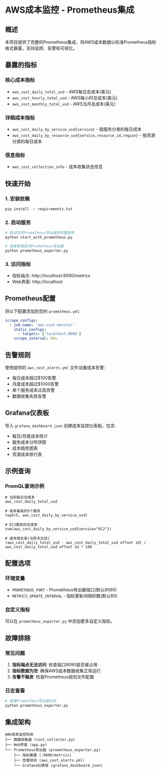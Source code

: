 # AWS成本监控 - Prometheus集成

## 概述

本项目提供了完整的Prometheus集成，将AWS成本数据以标准Prometheus指标格式暴露，支持监控、告警和可视化。

## 暴露的指标

### 核心成本指标
- `aws_cost_daily_total_usd` - AWS每日总成本(美元)
- `aws_cost_hourly_total_usd` - AWS每小时总成本(美元)  
- `aws_cost_monthly_total_usd` - AWS当月总成本(美元)

### 详细成本指标
- `aws_cost_daily_by_service_usd{service}` - 按服务分类的每日成本
- `aws_cost_daily_by_resource_usd{service,resource_id,region}` - 按资源分类的每日成本

### 信息指标
- `aws_cost_collection_info` - 成本收集状态信息

## 快速开始

### 1. 安装依赖
```bash
pip install -r requirements.txt
```

### 2. 启动服务
```bash
# 启动包含Prometheus导出器的完整服务
python start_with_prometheus.py

# 或者单独启动Prometheus导出器
python prometheus_exporter.py
```

### 3. 访问指标
- 指标端点: http://localhost:9090/metrics
- Web界面: http://localhost

## Prometheus配置

将以下配置添加到您的 `prometheus.yml`:

```yaml
scrape_configs:
  - job_name: 'aws-cost-monitor'
    static_configs:
      - targets: ['localhost:9090']
    scrape_interval: 60s
```

## 告警规则

使用提供的 `aws_cost_alerts.yml` 文件设置成本告警:

- 每日成本超过$100告警
- 月度成本超过$1000告警  
- 单个服务成本过高告警
- 数据收集失败告警

## Grafana仪表板

导入 `grafana_dashboard.json` 创建成本监控仪表板，包含:

- 每日/月度成本统计
- 服务成本分布饼图
- 成本趋势图表
- 资源成本排行表

## 示例查询

### PromQL查询示例

```promql
# 当前每日总成本
aws_cost_daily_total_usd

# 成本最高的5个服务
topk(5, aws_cost_daily_by_service_usd)

# EC2服务的总成本
sum(aws_cost_daily_by_service_usd{service="EC2"})

# 成本增长率(与昨天比较)
(aws_cost_daily_total_usd - aws_cost_daily_total_usd offset 1d) / aws_cost_daily_total_usd offset 1d * 100
```

## 配置选项

### 环境变量
- `PROMETHEUS_PORT` - Prometheus导出器端口(默认9090)
- `METRICS_UPDATE_INTERVAL` - 指标更新间隔秒数(默认60)

### 自定义指标
可以在 `prometheus_exporter.py` 中添加更多自定义指标。

## 故障排除

### 常见问题
1. **指标端点无法访问**: 检查端口9090是否被占用
2. **指标数据为空**: 确保AWS成本数据收集正常运行
3. **告警不触发**: 检查Prometheus规则文件配置

### 日志查看
```bash
# 查看Prometheus导出器日志
python prometheus_exporter.py
```

## 集成架构

```
AWS成本监控系统
├── 数据收集器 (cost_collector.py)
├── Web界面 (app.py)
└── Prometheus导出器 (prometheus_exporter.py)
    ├── 指标暴露 (:9090/metrics)
    ├── 告警规则 (aws_cost_alerts.yml)
    └── Grafana仪表板 (grafana_dashboard.json)
```